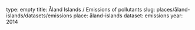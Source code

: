type: empty
title: Åland Islands / Emissions of pollutants
slug: places/åland-islands/datasets/emissions
place: åland-islands
dataset: emissions
year: 2014
